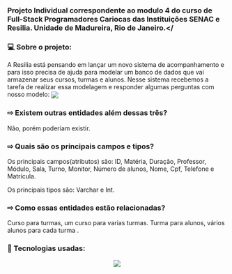 ### Projeto Individual correspondente ao modulo 4 do curso de Full-Stack Programadores Cariocas das Instituições SENAC e Resilia. Unidade de Madureira, Rio de Janeiro.</

### :computer: Sobre o projeto:
<p> A Resilia está pensando em lançar um novo sistema de acompanhamento e para isso precisa de ajuda para modelar um banco de dados que vai armazenar seus cursos, turmas e alunos. Nesse sistema recebemos a tarefa de realizar essa modelagem e responder algumas perguntas com nosso modelo:

<img align="center" src="https://media.discordapp.net/attachments/1056426877159473215/1069787759008559164/image.png">

### ⇨ Existem outras entidades além dessas três?
Não, porém poderiam existir.


### ⇨ Quais são os principais campos e tipos?

Os principais campos(atributos) são:
ID, Matéria, Duração, Professor, Módulo, Sala, Turno, Monitor, Número de alunos, Nome, Cpf, Telefone e Matrícula.

Os principais tipos são:
Varchar e Int.

### ⇨ Como essas entidades estão relacionadas?

Curso para turmas, um curso para varias turmas.
Turma para alunos, vários alunos para cada turma .
 </p>


### :toolbox: Tecnologias usadas:
<div align="center" style="display: inline_block">
<img align="center" src="https://img.shields.io/static/v1?style=for-the-badge&message=MySQL&color=4479A1&logo=MySQL&logoColor=FFFFFF&label=">
</div>
